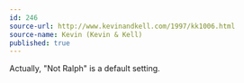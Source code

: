 ```yaml
---
id: 246
source-url: http://www.kevinandkell.com/1997/kk1006.html
source-name: Kevin (Kevin & Kell)
published: true
---
```


<p>Actually, "Not Ralph" is a default setting.</p>


